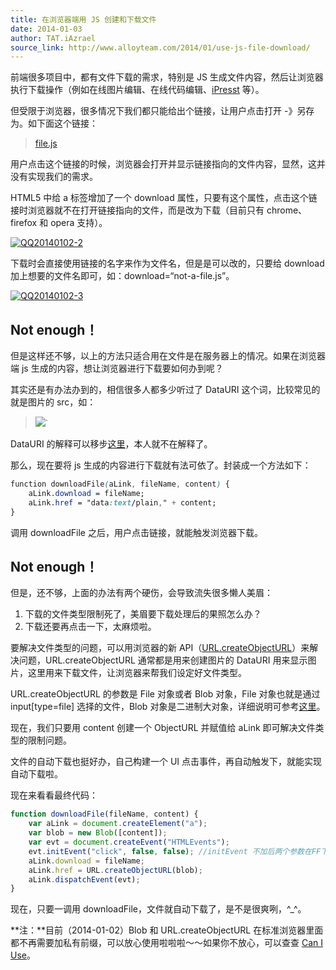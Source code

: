 ```yaml
---
title: 在浏览器端用 JS 创建和下载文件
date: 2014-01-03
author: TAT.iAzrael
source_link: http://www.alloyteam.com/2014/01/use-js-file-download/
---
```


前端很多项目中，都有文件下载的需求，特别是 JS 生成文件内容，然后让浏览器执行下载操作（例如在线图片编辑、在线代码编辑、[iPresst](http://www.ipresst.com/) 等）。

但受限于浏览器，很多情况下我们都只能给出个链接，让用户点击打开 -》另存为。如下面这个链接：

> <a href="file.js">file.js</a>

用户点击这个链接的时候，浏览器会打开并显示链接指向的文件内容，显然，这并没有实现我们的需求。

HTML5 中给 a 标签增加了一个 download 属性，只要有这个属性，点击这个链接时浏览器就不在打开链接指向的文件，而是改为下载（目前只有 chrome、firefox 和 opera 支持）。

[![QQ20140102-2](http://www.alloyteam.com/wp-content/uploads/auto_save_image/2014/01/022016RkC.png)](http://www.alloyteam.com/wp-content/uploads/auto_save_image/2014/01/022016RkC.png)

下载时会直接使用链接的名字来作为文件名，但是是可以改的，只要给 download 加上想要的文件名即可，如：download=“not-a-file.js”。

[![QQ20140102-3](http://www.alloyteam.com/wp-content/uploads/auto_save_image/2014/01/022017sna.png)](http://www.alloyteam.com/wp-content/uploads/auto_save_image/2014/01/022017sna.png)

## Not enough！

但是这样还不够，以上的方法只适合用在文件是在服务器上的情况。如果在浏览器端 js 生成的内容，想让浏览器进行下载要如何办到呢？

其实还是有办法办到的，相信很多人都多少听过了 DataURI 这个词，比较常见的就是图片的 src，如：

> <img src="`data:image/gif;base64,R0lGOXXXXX">\`

DataURI 的解释可以移步[这里](http://sjolzy.cn/What-is-the-data-URI-scheme-and-how-to-use-the-data-URI-scheme.html)，本人就不在解释了。

那么，现在要将 js 生成的内容进行下载就有法可依了。封装成一个方法如下：

```css
function downloadFile(aLink, fileName, content) {
    aLink.download = fileName;
    aLink.href = "data:text/plain," + content;
}
```

调用 downloadFile 之后，用户点击链接，就能触发浏览器下载。

## Not enough！

但是，还不够，上面的办法有两个硬伤，会导致流失很多懒人美眉：

1.  下载的文件类型限制死了，美眉要下载处理后的果照怎么办？
2.  下载还要再点击一下，太麻烦啦。

要解决文件类型的问题，可以用浏览器的新 API（[URL.createObjectURL](https://developer.mozilla.org/en-US/docs/Web/API/URL.createObjectURL)）来解决问题，URL.createObjectURL 通常都是用来创建图片的 DataURI 用来显示图片，这里用来下载文件，让浏览器来帮我们设定好文件类型。

URL.createObjectURL 的参数是 File 对象或者 Blob 对象，File 对象也就是通过 input\[type=file] 选择的文件，Blob 对象是二进制大对象，详细说明可参考[这里](https://developer.mozilla.org/en-US/docs/Web/API/Blob)。

现在，我们只要用 content 创建一个 ObjectURL 并赋值给 aLink 即可解决文件类型的限制问题。

文件的自动下载也挺好办，自己构建一个 UI 点击事件，再自动触发下，就能实现自动下载啦。

现在来看看最终代码：

```javascript
function downloadFile(fileName, content) {
    var aLink = document.createElement("a");
    var blob = new Blob([content]);
    var evt = document.createEvent("HTMLEvents");
    evt.initEvent("click", false, false); //initEvent 不加后两个参数在FF下会报错, 感谢 Barret Lee 的反馈
    aLink.download = fileName;
    aLink.href = URL.createObjectURL(blob);
    aLink.dispatchEvent(evt);
}
```

现在，只要一调用 downloadFile，文件就自动下载了，是不是很爽咧，^\_^。

**注：**目前（2014-01-02）Blob 和 URL.createObjectURL 在标准浏览器里面都不再需要加私有前缀，可以放心使用啦啦啦～～如果你不放心，可以查查 [Can I Use](http://caniuse.com/#search=Blob)。